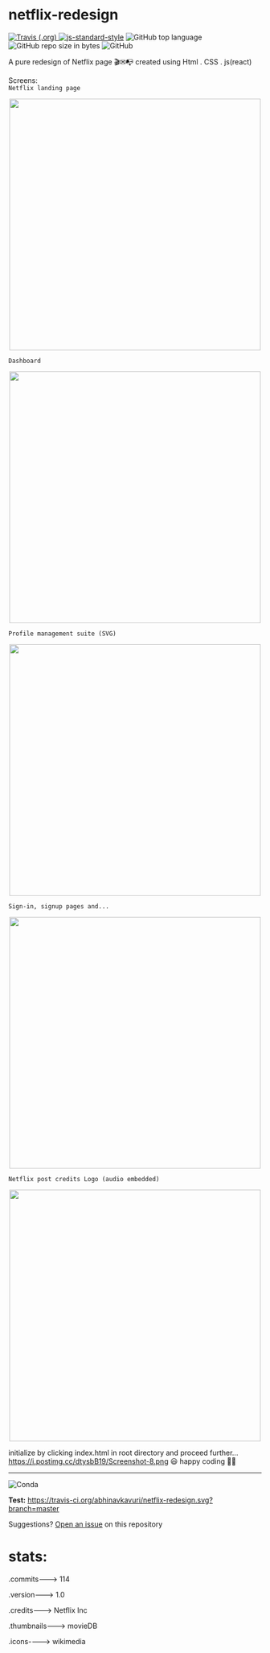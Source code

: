 # netflix-redesign
<a href="https://travis-ci.org/abhinavkavuri/netflix-redesign"><img alt="Travis (.org)" src="https://img.shields.io/travis/abhinavkavuri/netflix-redesign.svg?color=blue&logo=github&logoColor=yellow"> </a> [![js-standard-style](https://img.shields.io/badge/code%20style-standard-brightgreen.svg)](https://#) <img alt="GitHub top language" src="https://img.shields.io/github/languages/top/abhinavkavuri/netflix-redesign.svg"> <img alt="GitHub repo size in bytes" src="https://img.shields.io/github/repo-size/abhinavkavuri/netflix-redesign.svg?color=red&style=flat-square"> <img alt="GitHub" src="https://img.shields.io/github/license/abhinavkavuri/netflix-redesign.svg?color=magenta&logo=mozilla&style=flat-square">

A pure redesign of Netflix page 🎬✉📭
created using Html . CSS . js(react) 

Screens: <br>
`Netflix landing page`<br>
<div align="center">
    <img src="https://i.postimg.cc/VLxyXPzq/Screenshot-6.png" width="500px"></img> 
</div>

`Dashboard`<br>
<div align="center">
    <img src="https://i.postimg.cc/RFS18hLc/Screenshot-10.png" width="500px"></img> 
</div>

`Profile management suite (SVG)`<br>
<div align="center">
    <img src="https://i.postimg.cc/SNC4TxTT/Screenshot-7.png" width="500px"></img> 
</div>

`Sign-in, signup pages and...`<br>
<div align="center">
    <img src="https://i.postimg.cc/dtysbB19/Screenshot-8.png" width="500px"></img> 
</div>

`Netflix post credits Logo (audio embedded)`<br>
<div align="center">
    <img src="https://i.postimg.cc/qRWRKZqz/Screenshot-9.png" width="500px"></img> 
</div>

initialize by clicking index.html in root directory and proceed further...
https://i.postimg.cc/dtysbB19/Screenshot-8.png
😃 happy coding 👨‍💻

---
<img alt="Conda" src="https://img.shields.io/conda/pn/conda-forge/python.svg?color=black&logo=python&logoColor=yellow">

**Test:**  https://travis-ci.org/abhinavkavuri/netflix-redesign.svg?branch=master

Suggestions? [Open an issue](http://github.com/abhinavkavuri/netflix-redesign/issues/new) on this repository

# stats: 
  .commits---> 114
  
  .version---> 1.0
  
  .credits---> Netflix Inc
  
  .thumbnails---> movieDB
  
  .icons----> wikimedia
  
